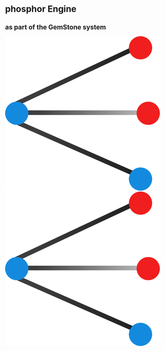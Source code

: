 # phosphor Engine
## as part of the GemStone system

![Light Mode Image](repo/icons/light/Logo.svg#gh-light-mode-only)
![Dark Mode Image](repo/icons/dark/Logo.svg#gh-dark-mode-only)